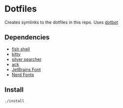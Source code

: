 # Dotfiles

Creates symlinks to the dotfiles in this repo. Uses [dotbot](https://github.com/anishathalye/dotbot)

## Dependencies
- [fish shell](https://fishshell.com)
- [kitty](https://sw.kovidgoyal.net/kitty)
- [silver searcher](https://github.com/ggreer/the_silver_searcher)
- [ack](https://beyondgrep.com/install/)
- [JetBrains Font](https://www.jetbrains.com/lp/mono/#how-to-install)
- [Nerd Fonts](https://github.com/ryanoasis/nerd-fonts#option-4-homebrew-fonts)

## Install

`./install`


